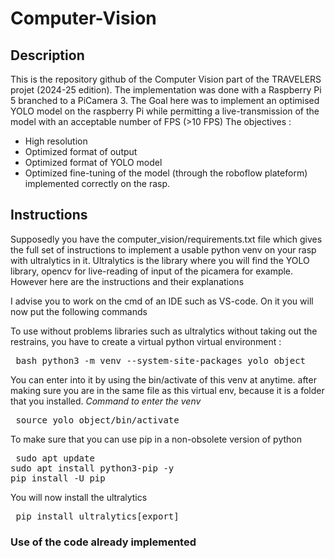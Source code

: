 # Computer-Vision
## Description
This is the repository github of the Computer Vision part of the TRAVELERS projet (2024-25 edition).
The implementation was done with a Raspberry Pi 5 branched to a PiCamera 3. 
The Goal here was to implement an optimised YOLO model on the raspberry Pi while permitting a live-transmission of the model with an acceptable number of FPS (>10 FPS) 
The objectives : 
- High resolution
- Optimized format of output
- Optimized format of YOLO model
- Optimized fine-tuning of the model (through the roboflow plateform) implemented correctly on the rasp.

## Instructions
Supposedly you have the computer_vision/requirements.txt file which gives the full set of instructions to implement a usable python venv on your rasp with ultralytics in it.
Ultralytics is the library where you will find the YOLO library, opencv for live-reading of input of the picamera for example.
However here are the instructions and their explanations

I advise you to work on the cmd of an IDE such as VS-code. 
On it you will now put the following commands

To use without problems libraries such as ultralytics without taking out the restrains, you have to create a virtual python virtual environment : 
<pre lang="markdown"> bash python3 -m venv --system-site-packages yolo_object </pre>

You can enter into it by using the bin/activate of this venv at anytime. after making sure you are in the same file as this virtual env, because it is a folder that you installed.
_Command to enter the venv_
<pre lang="markdown"> source yolo_object/bin/activate </pre>

To make sure that you can use pip in a non-obsolete version of python
<pre lang="markdown"> sudo apt update
sudo apt install python3-pip -y
pip install -U pip </pre>

You will now install the ultralytics 

<pre lang="markdown"> pip install ultralytics[export] </pre>

### Use of the code already implemented

